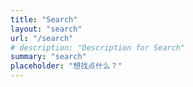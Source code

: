 ```yaml
---
title: "Search" 
layout: "search"
url: "/search"
# description: "Description for Search"
summary: "search"
placeholder: "想找点什么？"
---
```

